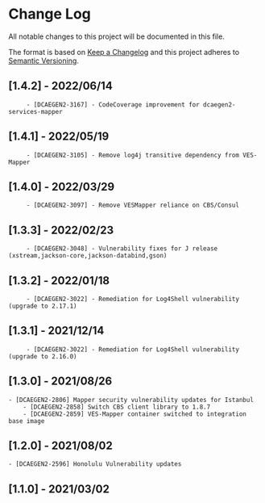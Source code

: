 ﻿# Change Log
All notable changes to this project will be documented in this file.

The format is based on [Keep a Changelog](http://keepachangelog.com/)
and this project adheres to [Semantic Versioning](http://semver.org/).

## [1.4.2] - 2022/06/14
         - [DCAEGEN2-3167] - CodeCoverage improvement for dcaegen2-services-mapper

## [1.4.1] - 2022/05/19
         - [DCAEGEN2-3105] - Remove log4j transitive dependency from VES-Mapper

## [1.4.0] - 2022/03/29
         - [DCAEGEN2-3097] - Remove VESMapper reliance on CBS/Consul

## [1.3.3] - 2022/02/23
         - [DCAEGEN2-3048] - Vulnerability fixes for J release (xstream,jackson-core,jackson-databind,gson)

## [1.3.2] - 2022/01/18
         - [DCAEGEN2-3022] - Remediation for Log4Shell vulnerability (upgrade to 2.17.1)

## [1.3.1] - 2021/12/14
         - [DCAEGEN2-3022] - Remediation for Log4Shell vulnerability (upgrade to 2.16.0)

## [1.3.0] - 2021/08/26
	- [DCAEGEN2-2806] Mapper security vulnerability updates for Istanbul
        - [DCAEGEN2-2858] Switch CBS client library to 1.8.7 
        - [DCAEGEN2-2859] VES-Mapper container switched to integration base image


## [1.2.0] - 2021/08/02
	- [DCAEGEN2-2596] Honolulu Vulnerability updates


## [1.1.0] - 2021/03/02      
